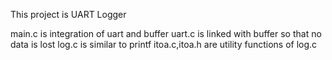 This  project is UART Logger

main.c is integration of uart and buffer
uart.c is linked with buffer so that no data is lost
log.c is similar to printf
itoa.c,itoa.h are utility functions of log.c
